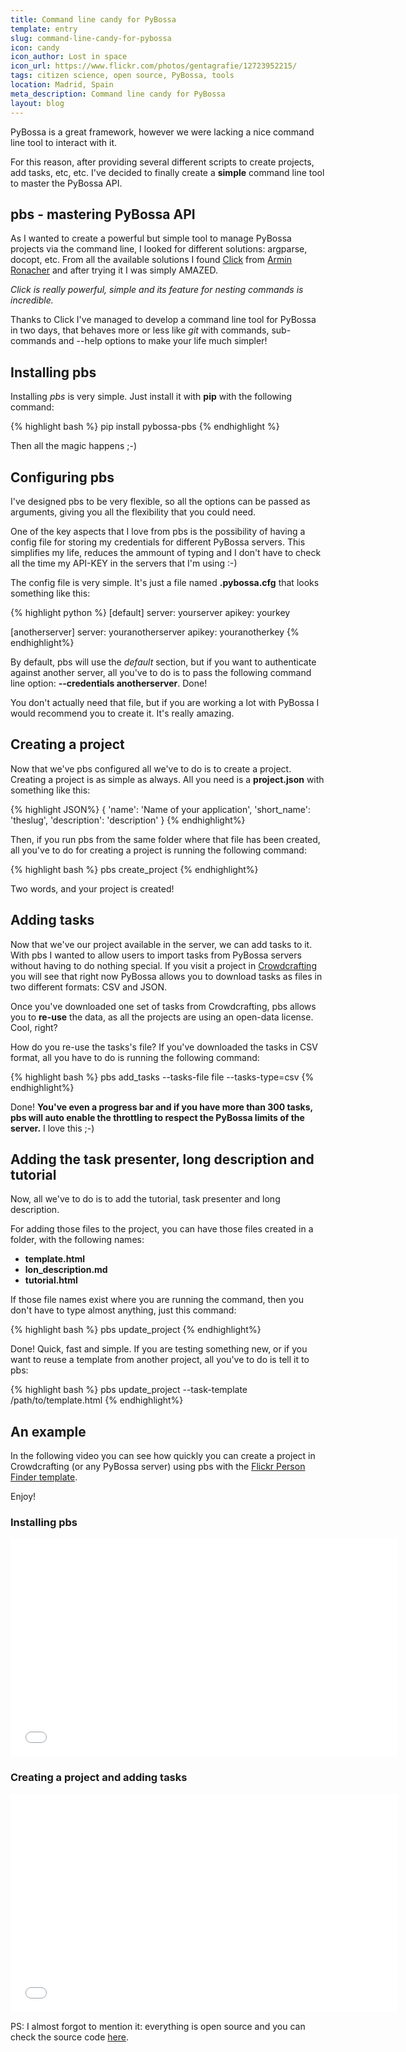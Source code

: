 ```yaml
---
title: Command line candy for PyBossa
template: entry
slug: command-line-candy-for-pybossa
icon: candy
icon_author: Lost in space
icon_url: https://www.flickr.com/photos/gentagrafie/12723952215/
tags: citizen science, open source, PyBossa, tools
location: Madrid, Spain
meta_description: Command line candy for PyBossa
layout: blog
---
```


PyBossa is a great framework, however we were lacking a nice command line tool to 
interact with it.

For this reason, after providing several different scripts to create projects, add 
tasks, etc, etc. I've decided to finally create a **simple** command line tool to 
master the PyBossa API.

## pbs - mastering PyBossa API

As I wanted to create a powerful but simple tool to manage PyBossa projects via the 
command line, I looked for different solutions: argparse, docopt, etc. From all the
available solutions I found [Click](http://click.pocoo.org/) from 
[Armin Ronacher](http://lucumr.pocoo.org/) and after trying it I was simply AMAZED.

*Click is really powerful, simple and its feature for nesting commands is incredible.*

Thanks to Click I've managed to develop a command line tool for PyBossa in two days, 
that behaves more or less like *git* with commands, sub-commands and --help options 
to make your life much simpler!

## Installing pbs

Installing *pbs* is very simple. Just install it with **pip** with the following command:

{% highlight bash %}
 pip install pybossa-pbs
{% endhighlight %}

Then all the magic happens ;-)

## Configuring pbs

I've designed pbs to be very flexible, so all the options can be passed as arguments,
giving you all the flexibility that you could need.

One of the key aspects that I love from pbs is the possibility of having a config file 
for storing my credentials for different PyBossa servers. This simplifies my life, 
reduces the ammount of typing and I don't have to check all the time my API-KEY in the 
servers that I'm using :-)

The config file is very simple. It's just a file named **.pybossa.cfg** that looks something
like this:

{% highlight python %}
 [default]
 server: yourserver
 apikey: yourkey

 [anotherserver]
 server: youranotherserver
 apikey: youranotherkey
{% endhighlight%}

By default, pbs will use the *default* section, but if you want to authenticate against
another server, all you've to do is to pass the following command line option: **--credentials anotherserver**.
Done!

You don't actually need that file, but if you are working a lot with PyBossa I would 
recommend you to create it. It's really amazing.

## Creating a project

Now that we've pbs configured all we've to do is to create a project. Creating a project
is as simple as always. All you need is a **project.json** with something like this:

{% highlight JSON%}
 { 
    'name': 'Name of your application',
    'short_name': 'theslug',
    'description': 'description'
 }
{% endhighlight%}

Then, if you run pbs from the same folder where that file has been created, all you've
to do for creating a project is running the following command:

{% highlight bash %}
pbs create_project
{% endhighlight%}

Two words, and your project is created!

## Adding tasks

Now that we've our project available in the server, we can add tasks to it. With pbs
I wanted to allow users to import tasks from PyBossa servers without having to do 
nothing special. If you visit a project in [Crowdcrafting](http://crowdcrafting.org)
you will see that right now PyBossa allows you to download tasks as files in two 
different formats: CSV and JSON.

Once you've downloaded one set of tasks from Crowdcrafting, pbs allows you to **re-use** 
the data, as all the projects are using an open-data license. Cool, right? 

How do you re-use the tasks's file? If you've downloaded the tasks in CSV format, all
you have to do is running the following command:

{% highlight bash %}
pbs add_tasks --tasks-file file --tasks-type=csv
{% endhighlight%}

Done! **You've even a progress bar and if you have more than 300 tasks, pbs will auto
enable the throttling to respect the PyBossa limits of the server.** I love this ;-)

## Adding the task presenter, long description and tutorial

Now, all we've to do is to add the tutorial, task presenter and long description. 

For adding those files to the project, you can have those files created in a folder, 
with the following names:

 * **template.html**
 * **lon_description.md**
 * **tutorial.html**

If those file names exist where you are running the command, then you don't have to
type almost anything, just this command:

{% highlight bash %}
pbs update_project
{% endhighlight%}

Done! Quick, fast and simple. If you are testing something new, or if you want to 
reuse a template from another project, all you've to do is tell it to pbs:

{% highlight bash %}
pbs update_project --task-template /path/to/template.html
{% endhighlight%}


## An example

In the following video you can see how quickly you can create a project in 
Crowdcrafting (or any PyBossa server) using pbs with the [Flickr Person Finder template](https://github.com/PyBossa/app-flickrperson/).

Enjoy!

### Installing pbs

<iframe src="//player.vimeo.com/video/99921525?title=0&amp;byline=0&amp;portrait=0" width="620" height="349" frameborder="0" webkitallowfullscreen mozallowfullscreen allowfullscreen></iframe>

### Creating a project and adding tasks

<iframe src="//player.vimeo.com/video/99921526?title=0&amp;byline=0&amp;portrait=0" width="620" height="349" frameborder="0" webkitallowfullscreen mozallowfullscreen allowfullscreen></iframe>


PS: I almost forgot to mention it: everything is open source and you can check the 
source code [here](https://github.com/PyBossa/pbs/).
